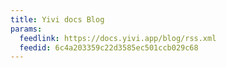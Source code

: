 ```yaml
---
title: Yivi docs Blog
params:
  feedlink: https://docs.yivi.app/blog/rss.xml
  feedid: 6c4a203359c22d3585ec501ccb029c68
---
```

